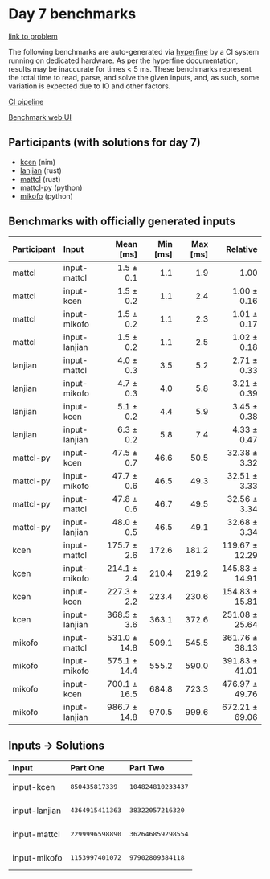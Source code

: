 # Day 7 benchmarks

[link to problem](https://adventofcode.com/2024/day/7)

The following benchmarks are auto-generated via
[hyperfine](https://github.com/sharkdp/hyperfine) by a CI system running on
dedicated hardware. As per the hyperfine documentation, results may be
inaccurate for times < 5 ms. These benchmarks represent the total time to read,
parse, and solve the given inputs, and, as such, some variation is expected due
to IO and other factors.

[CI pipeline](http://ci.papercode.net:8080/teams/main/pipelines/aoc2024)

[Benchmark web UI](https://aoc.ancalagon.black)


## Participants (with solutions for day 7)

- [kcen](https://github.com/kcen/aoc2024) (nim)
- [lanjian](https://github.com/lanjian/aoc-2024) (rust)
- [mattcl](https://github.com/mattcl/aoc2024) (rust)
- [mattcl-py](https://github.com/mattcl/aoc2024-py) (python)
- [mikofo](https://github.com/mikofo/aoc2024) (python)


## Benchmarks with officially generated inputs

| Participant | Input | Mean [ms] | Min [ms] | Max [ms] | Relative |
|:---|:---|---:|---:|---:|---:|
| mattcl | input-mattcl | 1.5 ± 0.1 | 1.1 | 1.9 | 1.00 |
| mattcl | input-kcen | 1.5 ± 0.2 | 1.1 | 2.4 | 1.00 ± 0.16 |
| mattcl | input-mikofo | 1.5 ± 0.2 | 1.1 | 2.3 | 1.01 ± 0.17 |
| mattcl | input-lanjian | 1.5 ± 0.2 | 1.1 | 2.5 | 1.02 ± 0.18 |
| lanjian | input-mattcl | 4.0 ± 0.3 | 3.5 | 5.2 | 2.71 ± 0.33 |
| lanjian | input-mikofo | 4.7 ± 0.3 | 4.0 | 5.8 | 3.21 ± 0.39 |
| lanjian | input-kcen | 5.1 ± 0.2 | 4.4 | 5.9 | 3.45 ± 0.38 |
| lanjian | input-lanjian | 6.3 ± 0.2 | 5.8 | 7.4 | 4.33 ± 0.47 |
| mattcl-py | input-kcen | 47.5 ± 0.7 | 46.6 | 50.5 | 32.38 ± 3.32 |
| mattcl-py | input-mikofo | 47.7 ± 0.6 | 46.5 | 49.3 | 32.51 ± 3.33 |
| mattcl-py | input-mattcl | 47.8 ± 0.6 | 46.7 | 49.5 | 32.56 ± 3.34 |
| mattcl-py | input-lanjian | 48.0 ± 0.5 | 46.5 | 49.1 | 32.68 ± 3.34 |
| kcen | input-mattcl | 175.7 ± 2.6 | 172.6 | 181.2 | 119.67 ± 12.29 |
| kcen | input-mikofo | 214.1 ± 2.4 | 210.4 | 219.2 | 145.83 ± 14.91 |
| kcen | input-kcen | 227.3 ± 2.2 | 223.4 | 230.6 | 154.83 ± 15.81 |
| kcen | input-lanjian | 368.5 ± 3.6 | 363.1 | 372.6 | 251.08 ± 25.64 |
| mikofo | input-mattcl | 531.0 ± 14.8 | 509.1 | 545.5 | 361.76 ± 38.13 |
| mikofo | input-mikofo | 575.1 ± 14.4 | 555.2 | 590.0 | 391.83 ± 41.01 |
| mikofo | input-kcen | 700.1 ± 16.5 | 684.8 | 723.3 | 476.97 ± 49.76 |
| mikofo | input-lanjian | 986.7 ± 14.8 | 970.5 | 999.6 | 672.21 ± 69.06 |


## Inputs -> Solutions

| Input | Part One | Part Two |
|:---|:---|:---|
|input-kcen|<pre>850435817339</pre>|<pre>104824810233437</pre>|
|input-lanjian|<pre>4364915411363</pre>|<pre>38322057216320</pre>|
|input-mattcl|<pre>2299996598890</pre>|<pre>362646859298554</pre>|
|input-mikofo|<pre>1153997401072</pre>|<pre>97902809384118</pre>|